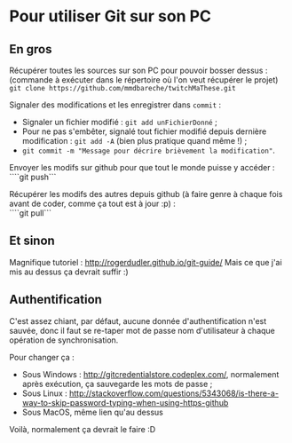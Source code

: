 # Pour utiliser Git sur son PC
## En gros
Récupérer toutes les sources sur son PC pour pouvoir bosser dessus :
(commande à exécuter dans le répertoire où l'on veut récupérer le projet)  
```git clone https://github.com/mmdbareche/twitchMaThese.git```

Signaler des modifications et les enregistrer dans ```commit``` :  
* Signaler un fichier modifié : ```git add unFichierDonné``` ;
* Pour ne pas s'embêter, signalé tout fichier modifié depuis dernière modification : ```git add -A``` (bien plus pratique quand même !) ;
* ```git commit -m "Message pour décrire brièvement la modification"```.

Envoyer les modifs sur github pour que tout le monde puisse y accéder :  
````git push```

Récupérer les modifs des autres depuis github (à faire genre à chaque fois avant de coder, comme ça tout est à jour :p) :  
````git pull```

## Et sinon
Magnifique tutoriel : http://rogerdudler.github.io/git-guide/
Mais ce que j'ai mis au dessus ça devrait suffir :)

## Authentification
C'est assez chiant, par défaut, aucune donnée d'authentification n'est sauvée, donc il faut se re-taper mot de passe nom d'utilisateur à chaque opération de synchronisation.

Pour changer ça :
* Sous Windows : http://gitcredentialstore.codeplex.com/, normalement après exécution, ça sauvegarde les mots de passe ;
* Sous Linux : http://stackoverflow.com/questions/5343068/is-there-a-way-to-skip-password-typing-when-using-https-github
* Sous MacOS, même lien qu'au dessus



Voilà, normalement ça devrait le faire :D
